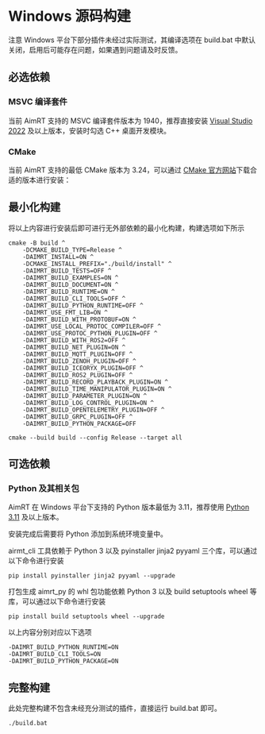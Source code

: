 
# Windows 源码构建

注意 Windows 平台下部分插件未经过实际测试，其编译选项在 build.bat 中默认关闭，启用后可能存在问题，如果遇到问题请及时反馈。

## 必选依赖

### MSVC 编译套件

当前 AimRT 支持的 MSVC 编译套件版本为 1940，推荐直接安装 [Visual Studio 2022](https://visualstudio.microsoft.com/zh-hans/downloads/) 及以上版本，安装时勾选 C++ 桌面开发模块。

### CMake

当前 AimRT 支持的最低 CMake 版本为 3.24，可以通过 [CMake 官方网站](https://cmake.org/download/)下载合适的版本进行安装：


## 最小化构建

将以上内容进行安装后即可进行无外部依赖的最小化构建，构建选项如下所示

```shell
cmake -B build ^
    -DCMAKE_BUILD_TYPE=Release ^
    -DAIMRT_INSTALL=ON ^
    -DCMAKE_INSTALL_PREFIX="./build/install" ^
    -DAIMRT_BUILD_TESTS=OFF ^
    -DAIMRT_BUILD_EXAMPLES=ON ^
    -DAIMRT_BUILD_DOCUMENT=ON ^
    -DAIMRT_BUILD_RUNTIME=ON ^
    -DAIMRT_BUILD_CLI_TOOLS=OFF ^
    -DAIMRT_BUILD_PYTHON_RUNTIME=OFF ^
    -DAIMRT_USE_FMT_LIB=ON ^
    -DAIMRT_BUILD_WITH_PROTOBUF=ON ^
    -DAIMRT_USE_LOCAL_PROTOC_COMPILER=OFF ^
    -DAIMRT_USE_PROTOC_PYTHON_PLUGIN=OFF ^
    -DAIMRT_BUILD_WITH_ROS2=OFF ^
    -DAIMRT_BUILD_NET_PLUGIN=ON ^
    -DAIMRT_BUILD_MQTT_PLUGIN=OFF ^
    -DAIMRT_BUILD_ZENOH_PLUGIN=OFF ^
    -DAIMRT_BUILD_ICEORYX_PLUGIN=OFF ^
    -DAIMRT_BUILD_ROS2_PLUGIN=OFF ^
    -DAIMRT_BUILD_RECORD_PLAYBACK_PLUGIN=ON ^
    -DAIMRT_BUILD_TIME_MANIPULATOR_PLUGIN=ON ^
    -DAIMRT_BUILD_PARAMETER_PLUGIN=ON ^
    -DAIMRT_BUILD_LOG_CONTROL_PLUGIN=ON ^
    -DAIMRT_BUILD_OPENTELEMETRY_PLUGIN=OFF ^
    -DAIMRT_BUILD_GRPC_PLUGIN=OFF ^
    -DAIMRT_BUILD_PYTHON_PACKAGE=OFF

cmake --build build --config Release --target all
```

## 可选依赖

### Python 及其相关包

AimRT 在 Windows 平台下支持的 Python 版本最低为 3.11，推荐使用 [Python 3.11](https://www.python.org/downloads/release/python-31110/) 及以上版本。

安装完成后需要将 Python 添加到系统环境变量中。

airmt_cli 工具依赖于 Python 3 以及 pyinstaller jinja2 pyyaml 三个库，可以通过以下命令进行安装

```shell
pip install pyinstaller jinja2 pyyaml --upgrade
```

打包生成 aimrt_py 的 whl 包功能依赖 Python 3 以及 build setuptools wheel 等库，可以通过以下命令进行安装

```shell
pip install build setuptools wheel --upgrade
```

以上内容分别对应以下选项

```shell
-DAIMRT_BUILD_PYTHON_RUNTIME=ON
-DAIMRT_BUILD_CLI_TOOLS=ON
-DAIMRT_BUILD_PYTHON_PACKAGE=ON
```

## 完整构建

此处完整构建不包含未经充分测试的插件，直接运行 build.bat 即可。

```shell
./build.bat
```
